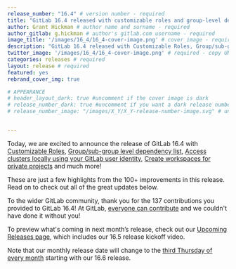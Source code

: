 ```yaml
---
release_number: "16.4" # version number - required
title: "GitLab 16.4 released with customizable roles and group-level dependency list" # short title (no longer than 62 characters) - required
author: Grant Hickman # author name and surname - required
author_gitlab: g.hickman # author's gitlab.com username - required
image_title: '/images/16_4/16_4-cover-image.png' # cover image - required
description: "GitLab 16.4 released with Customizable Roles, Group/sub-group level dependency list, Access clusters locally using your GitLab user identity, Create workspaces for private projects and much more!" # short description - required
twitter_image: '/images/16_4/16_4-cover-image.png' # required - copy URL from image title section above
categories: releases # required
layout: release # required
featured: yes
rebrand_cover_img: true

# APPEARANCE
# header_layout_dark: true #uncomment if the cover image is dark
# release_number_dark: true #uncomment if you want a dark release number
# release_number_image: "/images/X_Y/X_Y-release-number-image.svg" # uncomment if you want a svg image to replace the release number that normally overlays the background image


---
```


Today, we are excited to announce the release of GitLab 16.4 with [Customizable Roles](#customizable-roles), [Group/sub-group level dependency list](#groupsub-group-level-dependency-list), [Access clusters locally using your GitLab user identity](#access-clusters-locally-using-your-gitlab-user-identity), [Create workspaces for private projects](#create-workspaces-for-private-projects) and much more!

These are just a few highlights from the 100+ improvements in this release. Read on to check out all of the great updates below.

To the wider GitLab community, thank you for the 137 contributions you provided to GitLab 16.4!
At GitLab, [everyone can contribute](https://about.gitlab.com/community/contribute/) and we couldn't have done it without you!

To preview what's coming in next month’s release, check out our [Upcoming Releases page](/direction/kickoff/), which includes our 16.5 release kickoff video.

Note that our monthly release date will change to the [third Thursday of every month](https://about.gitlab.com/blog/2023/09/18/gitlab-release-date-change/) starting with our 16.6 release.
